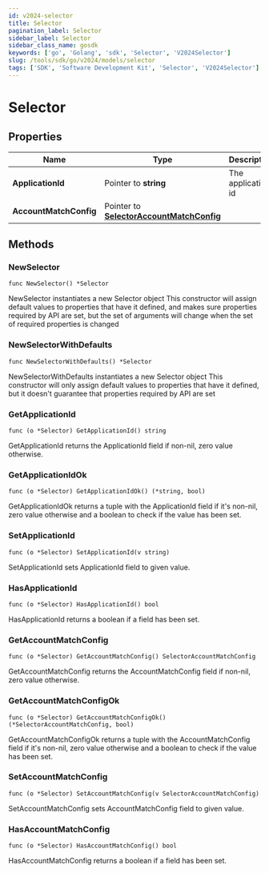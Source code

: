 ```yaml
---
id: v2024-selector
title: Selector
pagination_label: Selector
sidebar_label: Selector
sidebar_class_name: gosdk
keywords: ['go', 'Golang', 'sdk', 'Selector', 'V2024Selector']
slug: /tools/sdk/go/v2024/models/selector
tags: ['SDK', 'Software Development Kit', 'Selector', 'V2024Selector']
---
```


# Selector

## Properties

| Name | Type | Description | Notes |
| --- | --- | --- | --- |
| **ApplicationId** | Pointer to **string** | The application id | [optional] |
| **AccountMatchConfig** | Pointer to [**SelectorAccountMatchConfig**](selector-account-match-config) |  | [optional] |

## Methods

### NewSelector

`func NewSelector() *Selector`

NewSelector instantiates a new Selector object This constructor will assign default values to properties that have it defined, and makes sure properties required by API are set, but the set of arguments will change when the set of required properties is changed

### NewSelectorWithDefaults

`func NewSelectorWithDefaults() *Selector`

NewSelectorWithDefaults instantiates a new Selector object This constructor will only assign default values to properties that have it defined, but it doesn't guarantee that properties required by API are set

### GetApplicationId

`func (o *Selector) GetApplicationId() string`

GetApplicationId returns the ApplicationId field if non-nil, zero value otherwise.

### GetApplicationIdOk

`func (o *Selector) GetApplicationIdOk() (*string, bool)`

GetApplicationIdOk returns a tuple with the ApplicationId field if it's non-nil, zero value otherwise and a boolean to check if the value has been set.

### SetApplicationId

`func (o *Selector) SetApplicationId(v string)`

SetApplicationId sets ApplicationId field to given value.

### HasApplicationId

`func (o *Selector) HasApplicationId() bool`

HasApplicationId returns a boolean if a field has been set.

### GetAccountMatchConfig

`func (o *Selector) GetAccountMatchConfig() SelectorAccountMatchConfig`

GetAccountMatchConfig returns the AccountMatchConfig field if non-nil, zero value otherwise.

### GetAccountMatchConfigOk

`func (o *Selector) GetAccountMatchConfigOk() (*SelectorAccountMatchConfig, bool)`

GetAccountMatchConfigOk returns a tuple with the AccountMatchConfig field if it's non-nil, zero value otherwise and a boolean to check if the value has been set.

### SetAccountMatchConfig

`func (o *Selector) SetAccountMatchConfig(v SelectorAccountMatchConfig)`

SetAccountMatchConfig sets AccountMatchConfig field to given value.

### HasAccountMatchConfig

`func (o *Selector) HasAccountMatchConfig() bool`

HasAccountMatchConfig returns a boolean if a field has been set.
